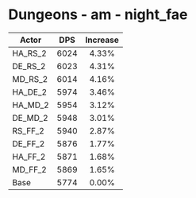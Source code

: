# Dungeons - am - night_fae
| Actor | DPS | Increase |
|---|:---:|:---:|
|HA_RS_2|6024|4.33%|
|DE_RS_2|6023|4.31%|
|MD_RS_2|6014|4.16%|
|HA_DE_2|5974|3.46%|
|HA_MD_2|5954|3.12%|
|DE_MD_2|5948|3.01%|
|RS_FF_2|5940|2.87%|
|DE_FF_2|5876|1.77%|
|HA_FF_2|5871|1.68%|
|MD_FF_2|5869|1.65%|
|Base|5774|0.00%|
